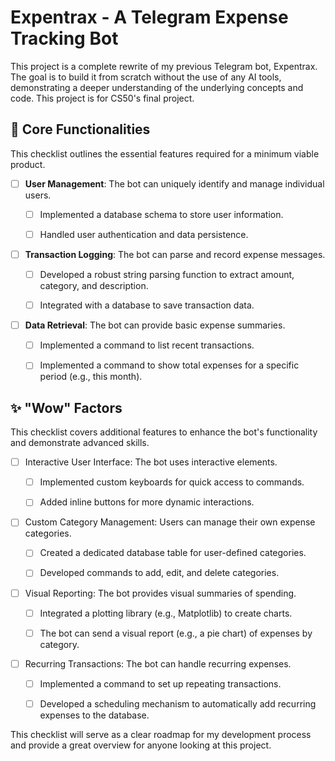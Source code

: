 # Expentrax - A Telegram Expense Tracking Bot

This project is a complete rewrite of my previous Telegram bot, Expentrax. The goal is to build it from scratch without the use of any AI tools, demonstrating a deeper understanding of the underlying concepts and code. This project is for CS50's final project.

## 🚧 Core Functionalities

This checklist outlines the essential features required for a minimum viable product.

- [ ] **User Management**: The bot can uniquely identify and manage individual users.

    - [ ] Implemented a database schema to store user information.

    - [ ] Handled user authentication and data persistence.

- [ ] **Transaction Logging**: The bot can parse and record expense messages.

    - [ ] Developed a robust string parsing function to extract amount, category, and description.

    - [ ] Integrated with a database to save transaction data.

- [ ] **Data Retrieval**: The bot can provide basic expense summaries.

    - [ ] Implemented a command to list recent transactions.

    - [ ] Implemented a command to show total expenses for a specific period (e.g., this month).

## ✨ "Wow" Factors

This checklist covers additional features to enhance the bot's functionality and demonstrate advanced skills.

- [ ] Interactive User Interface: The bot uses interactive elements.

    - [ ] Implemented custom keyboards for quick access to commands.

    - [ ] Added inline buttons for more dynamic interactions.

- [ ] Custom Category Management: Users can manage their own expense categories.

    - [ ] Created a dedicated database table for user-defined categories.

    - [ ] Developed commands to add, edit, and delete categories.

- [ ] Visual Reporting: The bot provides visual summaries of spending.

    - [ ] Integrated a plotting library (e.g., Matplotlib) to create charts.

    - [ ] The bot can send a visual report (e.g., a pie chart) of expenses by category.

- [ ] Recurring Transactions: The bot can handle recurring expenses.

    - [ ] Implemented a command to set up repeating transactions.

    - [ ] Developed a scheduling mechanism to automatically add recurring expenses to the database.

This checklist will serve as a clear roadmap for my development process and provide a great overview for anyone looking at this project.